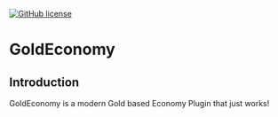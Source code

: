 [![GitHub license](https://img.shields.io/github/license/ConfusedAlex/GoldEconomy)](https://github.com/ConfusedAlex/GoldEconomy/blob/master/LICENSE)
# GoldEconomy
## Introduction
GoldEconomy is a modern Gold based Economy Plugin that just works!
